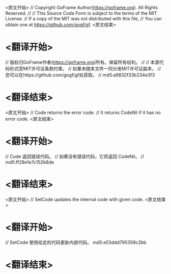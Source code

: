 
<原文开始>
// Copyright GoFrame Author(https://goframe.org). All Rights Reserved.
//
// This Source Code Form is subject to the terms of the MIT License.
// If a copy of the MIT was not distributed with this file,
// You can obtain one at https://github.com/gogf/gf.
<原文结束>

# <翻译开始>
// 版权归GoFrame作者(https://goframe.org)所有。保留所有权利。
//
// 本源代码形式受MIT许可证条款约束。
// 如果未随本文件一同分发MIT许可证副本，
// 您可以在https://github.com/gogf/gf处获取。
// md5:a9832f33b234e3f3
# <翻译结束>


<原文开始>
// Code returns the error code.
// It returns CodeNil if it has no error code.
<原文结束>

# <翻译开始>
// Code 返回错误代码。
// 如果没有错误代码，它将返回 CodeNil。
// md5:ff28e1e7c152b8de
# <翻译结束>


<原文开始>
// SetCode updates the internal code with given code.
<原文结束>

# <翻译开始>
// SetCode 使用给定的代码更新内部代码。 md5:e53ddd795359c2bb
# <翻译结束>

